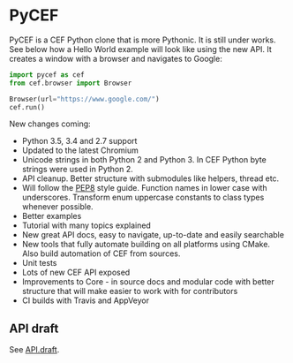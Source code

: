 # PyCEF

PyCEF is a CEF Python clone that is more Pythonic. It is still under
works. See below how a Hello World example will look like using the
new API. It creates a window with a browser and navigates to Google:

```python
import pycef as cef
from cef.browser import Browser

Browser(url="https://www.google.com/")
cef.run()
```

New changes coming:
* Python 3.5, 3.4 and 2.7 support
* Updated to the latest Chromium
* Unicode strings in both Python 2 and Python 3. In CEF Python byte
  strings were used in Python 2.
* API cleanup. Better structure with submodules like helpers, thread etc.
* Will follow the [PEP8](https://www.python.org/dev/peps/pep-0008/)
  style guide. Function names in lower case with underscores. Transform
  enum uppercase constants to class types whenever possible.
* Better examples
* Tutorial with many topics explained
* New great API docs, easy to navigate, up-to-date and easily searchable
* New tools that fully automate building on all platforms using CMake.
  Also build automation of CEF from sources.
* Unit tests
* Lots of new CEF API exposed
* Improvements to Core - in source docs and modular code with better
  structure that will make easier to work with for contributors
* CI builds with Travis and AppVeyor

## API draft

See [API.draft](API.draft).
